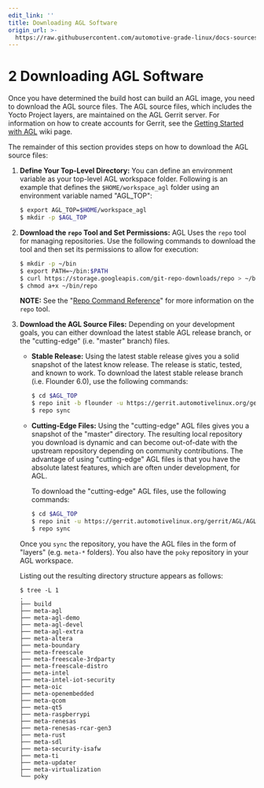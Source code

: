```yaml
---
edit_link: ''
title: Downloading AGL Software
origin_url: >-
  https://raw.githubusercontent.com/automotive-grade-linux/docs-sources/flounder/docs/getting-started/image-workflow-download-sw.md
---
```


<!-- WARNING: This file is generated by fetch_docs.js using /home/boron/Documents/AGL/docs-webtemplate/site/_data/tocs/getting_started/flounder/flounder-image-development-workflow-getting-started-book.yml -->

# 2 Downloading AGL Software

Once you have determined the build host can build an AGL image,
you need to download the AGL source files.
The AGL source files, which includes the Yocto Project layers, are
maintained on the AGL Gerrit server.
For information on how to create accounts for Gerrit, see the
[Getting Started with AGL](https://wiki.automotivelinux.org/start/getting-started)
wiki page.

The remainder of this section provides steps on how to download the AGL source files:

1. **Define Your Top-Level Directory:**
   You can define an environment variable as your top-level AGL workspace folder.
   Following is an example that defines the `$HOME/workspace_agl` folder using
   an environment variable named "AGL_TOP":

   ```bash
   $ export AGL_TOP=$HOME/workspace_agl
   $ mkdir -p $AGL_TOP
   ```

2. **Download the `repo` Tool and Set Permissions:**
   AGL Uses the `repo` tool for managing repositories.
   Use the following commands to download the tool and then set its
   permissions to allow for execution:

   ```bash
   $ mkdir -p ~/bin
   $ export PATH=~/bin:$PATH
   $ curl https://storage.googleapis.com/git-repo-downloads/repo > ~/bin/repo
   $ chmod a+x ~/bin/repo
   ```

   **NOTE:** See the
   "[Repo Command Reference](https://source.android.com/setup/develop/repo)"
   for more information on the `repo` tool.

3. **Download the AGL Source Files:**
   Depending on your development goals, you can either download the
   latest stable AGL release branch, or the "cutting-edge" (i.e. "master"
   branch) files.

   * **Stable Release:**
     Using the latest stable release gives you a solid snapshot of the
     latest know release.
     The release is static, tested, and known to work.
     To download the latest stable release branch (i.e. Flounder 6.0), use
     the following commands:

     ```bash
     $ cd $AGL_TOP
     $ repo init -b flounder -u https://gerrit.automotivelinux.org/gerrit/AGL/AGL-repo
     $ repo sync
     ```

   * **Cutting-Edge Files:**
     Using the "cutting-edge" AGL files gives you a snapshot of the
     "master" directory.
     The resulting local repository you download is dynamic and can become
     out-of-date with the upstream repository depending on community contributions.
     The advantage of using "cutting-edge" AGL files is that you have the
     absolute latest features, which are often under development, for AGL.

     To download the "cutting-edge" AGL files, use the following commands:

     ```bash
     $ cd $AGL_TOP
     $ repo init -u https://gerrit.automotivelinux.org/gerrit/AGL/AGL-repo
     $ repo sync
     ```

   Once you `sync` the repository, you have the AGL files in the form of
   "layers" (e.g. `meta-*` folders).
   You also have the `poky` repository in your AGL workspace.

   Listing out the resulting directory structure appears as follows:

   ```
   $ tree -L 1
   .
   ├── build
   ├── meta-agl
   ├── meta-agl-demo
   ├── meta-agl-devel
   ├── meta-agl-extra
   ├── meta-altera
   ├── meta-boundary
   ├── meta-freescale
   ├── meta-freescale-3rdparty
   ├── meta-freescale-distro
   ├── meta-intel
   ├── meta-intel-iot-security
   ├── meta-oic
   ├── meta-openembedded
   ├── meta-qcom
   ├── meta-qt5
   ├── meta-raspberrypi
   ├── meta-renesas
   ├── meta-renesas-rcar-gen3
   ├── meta-rust
   ├── meta-sdl
   ├── meta-security-isafw
   ├── meta-ti
   ├── meta-updater
   ├── meta-virtualization
   └── poky
   ```
